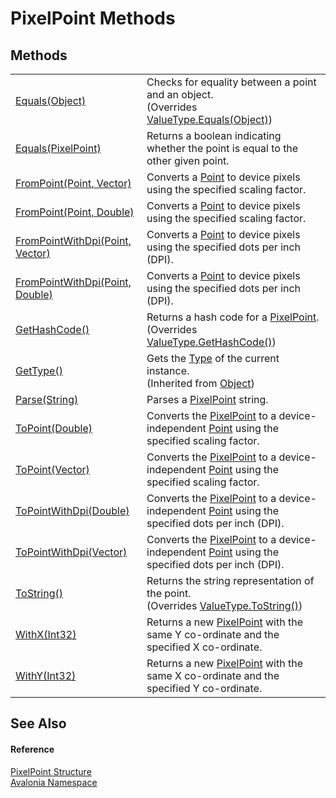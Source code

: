 # PixelPoint Methods




## Methods
<table>
<tr>
<td><a href="M_Avalonia_PixelPoint_Equals_1">Equals(Object)</a></td>
<td>Checks for equality between a point and an object.<br />(Overrides <a href="https://learn.microsoft.com/dotnet/api/system.valuetype.equals" target="_blank" rel="noopener noreferrer">ValueType.Equals(Object)</a>)</td>
</tr>
<tr>
<td><a href="M_Avalonia_PixelPoint_Equals">Equals(PixelPoint)</a></td>
<td>Returns a boolean indicating whether the point is equal to the other given point.</td>
</tr>
<tr>
<td><a href="M_Avalonia_PixelPoint_FromPoint">FromPoint(Point, Vector)</a></td>
<td>Converts a <a href="T_Avalonia_Point">Point</a> to device pixels using the specified scaling factor.</td>
</tr>
<tr>
<td><a href="M_Avalonia_PixelPoint_FromPoint_1">FromPoint(Point, Double)</a></td>
<td>Converts a <a href="T_Avalonia_Point">Point</a> to device pixels using the specified scaling factor.</td>
</tr>
<tr>
<td><a href="M_Avalonia_PixelPoint_FromPointWithDpi">FromPointWithDpi(Point, Vector)</a></td>
<td>Converts a <a href="T_Avalonia_Point">Point</a> to device pixels using the specified dots per inch (DPI).</td>
</tr>
<tr>
<td><a href="M_Avalonia_PixelPoint_FromPointWithDpi_1">FromPointWithDpi(Point, Double)</a></td>
<td>Converts a <a href="T_Avalonia_Point">Point</a> to device pixels using the specified dots per inch (DPI).</td>
</tr>
<tr>
<td><a href="M_Avalonia_PixelPoint_GetHashCode">GetHashCode()</a></td>
<td>Returns a hash code for a <a href="T_Avalonia_PixelPoint">PixelPoint</a>.<br />(Overrides <a href="https://learn.microsoft.com/dotnet/api/system.valuetype.gethashcode" target="_blank" rel="noopener noreferrer">ValueType.GetHashCode()</a>)</td>
</tr>
<tr>
<td><a href="https://learn.microsoft.com/dotnet/api/system.object.gettype" target="_blank" rel="noopener noreferrer">GetType()</a></td>
<td>Gets the <a href="https://learn.microsoft.com/dotnet/api/system.type" target="_blank" rel="noopener noreferrer">Type</a> of the current instance.<br />(Inherited from <a href="https://learn.microsoft.com/dotnet/api/system.object" target="_blank" rel="noopener noreferrer">Object</a>)</td>
</tr>
<tr>
<td><a href="M_Avalonia_PixelPoint_Parse">Parse(String)</a></td>
<td>Parses a <a href="T_Avalonia_PixelPoint">PixelPoint</a> string.</td>
</tr>
<tr>
<td><a href="M_Avalonia_PixelPoint_ToPoint_1">ToPoint(Double)</a></td>
<td>Converts the <a href="T_Avalonia_PixelPoint">PixelPoint</a> to a device-independent <a href="T_Avalonia_Point">Point</a> using the specified scaling factor.</td>
</tr>
<tr>
<td><a href="M_Avalonia_PixelPoint_ToPoint">ToPoint(Vector)</a></td>
<td>Converts the <a href="T_Avalonia_PixelPoint">PixelPoint</a> to a device-independent <a href="T_Avalonia_Point">Point</a> using the specified scaling factor.</td>
</tr>
<tr>
<td><a href="M_Avalonia_PixelPoint_ToPointWithDpi_1">ToPointWithDpi(Double)</a></td>
<td>Converts the <a href="T_Avalonia_PixelPoint">PixelPoint</a> to a device-independent <a href="T_Avalonia_Point">Point</a> using the specified dots per inch (DPI).</td>
</tr>
<tr>
<td><a href="M_Avalonia_PixelPoint_ToPointWithDpi">ToPointWithDpi(Vector)</a></td>
<td>Converts the <a href="T_Avalonia_PixelPoint">PixelPoint</a> to a device-independent <a href="T_Avalonia_Point">Point</a> using the specified dots per inch (DPI).</td>
</tr>
<tr>
<td><a href="M_Avalonia_PixelPoint_ToString">ToString()</a></td>
<td>Returns the string representation of the point.<br />(Overrides <a href="https://learn.microsoft.com/dotnet/api/system.valuetype.tostring" target="_blank" rel="noopener noreferrer">ValueType.ToString()</a>)</td>
</tr>
<tr>
<td><a href="M_Avalonia_PixelPoint_WithX">WithX(Int32)</a></td>
<td>Returns a new <a href="T_Avalonia_PixelPoint">PixelPoint</a> with the same Y co-ordinate and the specified X co-ordinate.</td>
</tr>
<tr>
<td><a href="M_Avalonia_PixelPoint_WithY">WithY(Int32)</a></td>
<td>Returns a new <a href="T_Avalonia_PixelPoint">PixelPoint</a> with the same X co-ordinate and the specified Y co-ordinate.</td>
</tr>
</table>

## See Also


#### Reference
<a href="T_Avalonia_PixelPoint">PixelPoint Structure</a>  
<a href="N_Avalonia">Avalonia Namespace</a>  

